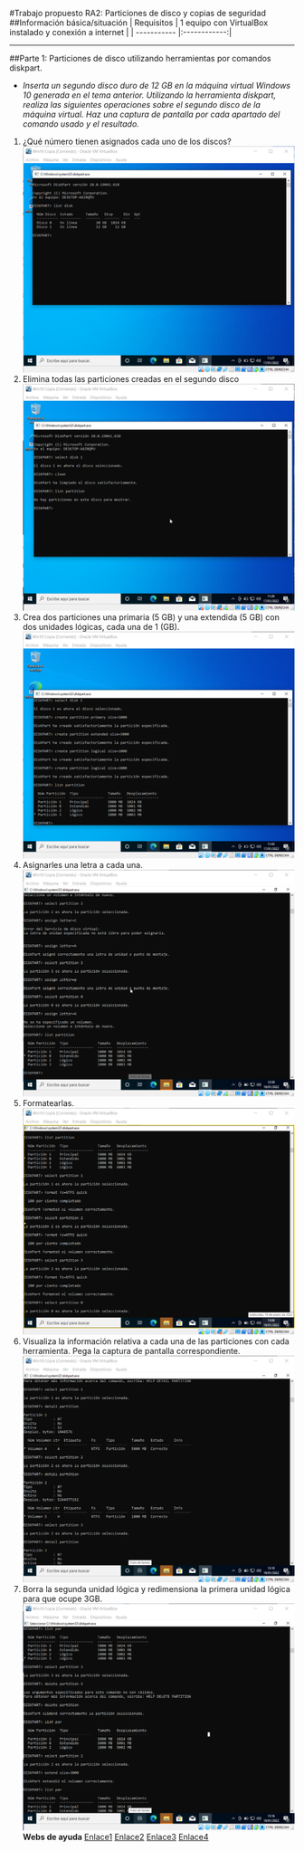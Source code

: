 #Trabajo propuesto RA2: Particiones de disco y copias de seguridad
##Información básica/situación
| Requisitos | 1 equipo con VirtualBox instalado y conexión a internet |
| ----------- |:------------:|
***
##Parte 1: Particiones de disco utilizando herramientas  por comandos diskpart.
* _Inserta un segundo disco duro de 12 GB en la máquina virtual Windows 10 generada en el tema anterior.
Utilizando la herramienta diskpart, realiza las siguientes operaciones sobre el segundo disco de la máquina virtual. Haz una captura de pantalla por cada apartado del comando usado y el resultado._
1. ¿Qué número tienen asignados cada uno de los discos?
![img1](./imagenes/img1.png)
2. Elimina todas las particiones creadas en el segundo disco
![img2](./imagenes/img2.png)
3. Crea dos particiones una primaria (5 GB)  y una extendida (5 GB) con dos unidades lógicas, cada una de 1 (GB).
![img3](./imagenes/img3.png)
4. Asignarles una letra a cada una.
![img4](./imagenes/img4.png)
5. Formatearlas.
![img5](./imagenes/img5.png)
6. Visualiza la información relativa a cada una de las particiones con cada herramienta. Pega la captura de pantalla correspondiente.
![img6](./imagenes/img6.png)
7. Borra la segunda unidad lógica y redimensiona la primera unidad lógica para que ocupe 3GB.
![img7](./imagenes/img7.png)
**Webs de ayuda**
[Enlace1](http://technet.microsoft.com/es-es/library/cc770877%28v=ws.10%29.aspx)
[Enlace2](https://www.profesionalreview.com/2019/01/18/utilizar-diskpart/)
[Enlace3](https://www.youtube.com/watch?v=KTsIF54ngWY)
[Enlace4](https://www.geeknetic.es/Guia/1723/Diskpart-Todos-los-Comandos-y-Como-se-Usan.html)